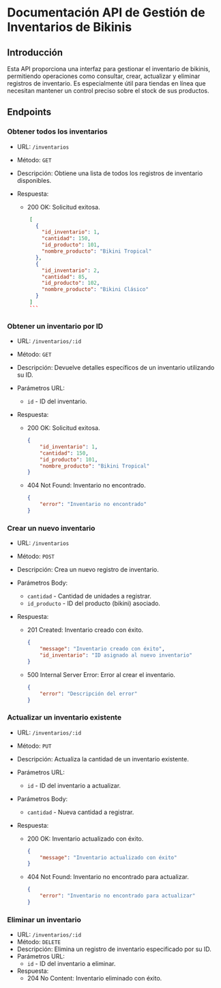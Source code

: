 # Documentación API de Gestión de Inventarios de Bikinis

## Introducción

Esta API proporciona una interfaz para gestionar el inventario de bikinis, permitiendo operaciones como consultar, crear, actualizar y eliminar registros de inventario. Es especialmente útil para tiendas en línea que necesitan mantener un control preciso sobre el stock de sus productos.

## Endpoints

### Obtener todos los inventarios

- URL: `/inventarios`
- Método: `GET`
- Descripción: Obtiene una lista de todos los registros de inventario disponibles.
- Respuesta:

  - 200 OK: Solicitud exitosa.

  ````json
      [
        {
          "id_inventario": 1,
          "cantidad": 150,
          "id_producto": 101,
          "nombre_producto": "Bikini Tropical"
        },
        {
          "id_inventario": 2,
          "cantidad": 85,
          "id_producto": 102,
          "nombre_producto": "Bikini Clásico"
        }
      ]
      ```

### Obtener un inventario por ID

- URL: `/inventarios/:id`
- Método: `GET`
- Descripción: Devuelve detalles específicos de un inventario utilizando su ID.
- Parámetros URL:
  - `id` - ID del inventario.
- Respuesta:

  - 200 OK: Solicitud exitosa.

    ```json
    {
        "id_inventario": 1,
        "cantidad": 150,
        "id_producto": 101,
        "nombre_producto": "Bikini Tropical"
    }
    ```

  - 404 Not Found: Inventario no encontrado.

    ```json
    {
        "error": "Inventario no encontrado"
    }
    ```

### Crear un nuevo inventario

- URL: `/inventarios`
- Método: `POST`
- Descripción: Crea un nuevo registro de inventario.
- Parámetros Body:
  - `cantidad` - Cantidad de unidades a registrar.
  - `id_producto` - ID del producto (bikini) asociado.
- Respuesta:

  - 201 Created: Inventario creado con éxito.

    ```json
    {
        "message": "Inventario creado con éxito",
        "id_inventario": "ID asignado al nuevo inventario"
    }
    ```

  - 500 Internal Server Error: Error al crear el inventario.

    ```json
    {
        "error": "Descripción del error"
    }
    ```

### Actualizar un inventario existente

- URL: `/inventarios/:id`
- Método: `PUT`
- Descripción: Actualiza la cantidad de un inventario existente.
- Parámetros URL:
  - `id` - ID del inventario a actualizar.
- Parámetros Body:
  - `cantidad` - Nueva cantidad a registrar.
- Respuesta:

  - 200 OK: Inventario actualizado con éxito.

    ```json
    {
        "message": "Inventario actualizado con éxito"
    }
    ```
  - 404 Not Found: Inventario no encontrado para actualizar.

    ```json
    {
        "error": "Inventario no encontrado para actualizar"
    }
    ```

### Eliminar un inventario

- URL: `/inventarios/:id`
- Método: `DELETE`
- Descripción: Elimina un registro de inventario especificado por su ID.
- Parámetros URL:
  - `id` - ID del inventario a eliminar.
- Respuesta:
  - 204 No Content: Inventario eliminado con éxito.
